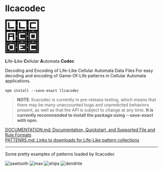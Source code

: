# llcacodec

![llacodec logo](assets/logo/llcacodec_logo_112x112.png)

**L**ife-**L**ike **C**ellular **A**utomata **Codec**

Decoding and Encoding of Life-Like Cellular Automata Data Files
For easy decoding and encoding of Game-Of-Life patterns in Cellular Automata applications.

```npm install --save-exact llcacodec```

> **NOTE**: llcacodec is currently in pre-release testing, which means that there may be many unaccounted bugs and
> unpredicted behaviors present, as well as that the API is subject to change at any time.
> **It is currently recommended to install the package using --save-exact with npm.**

[DOCUMENTATION.md: Documentation, Quickstart, and Supported File and Rule Formats](DOCUMENTATION.md)  
[PATTENRS.md: Links to downloads for Life-Like pattern collections](PATTERNS.md)  

---

Some pretty examples of patterns loaded by llcacodec

![sawtooth](assets/readme/sawtooth.gif)
![max](assets/readme/max.gif)
![ships](assets/readme/ships.gif)
![dendrite](assets/readme/dendrite.gif)
